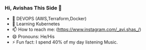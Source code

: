 ### Hi, Avishas This Side 👋

- 🌱 DEVOPS (AWS,Terraform,Docker)
- 🚀 Learning Kubernetes 
- 📫 How to reach me: (https://www.instagram.com/_avi.shas_/)
- 😄 Pronouns: He/His
- ⚡ Fun fact: I spend 40% of my day listening Music.


